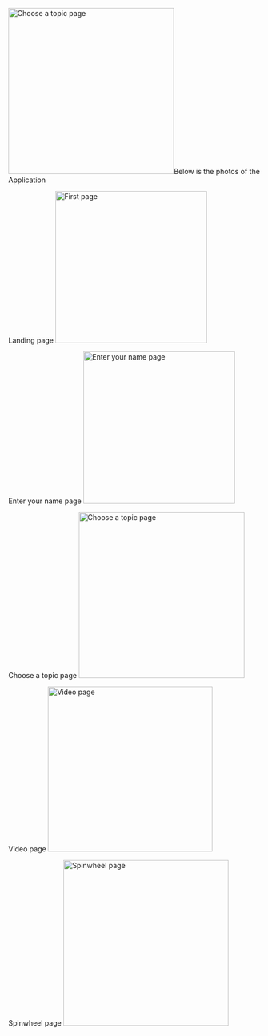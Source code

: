 <img width="331" alt="Choose a topic page" src="https://github.com/user-attachments/assets/06011dec-543d-4ade-b2d8-1fbeb36e8afa">Below is the photos of the Application

Landing page
<img width="303" alt="First page" src="https://github.com/user-attachments/assets/9c4d10ad-03fb-43c3-83aa-25c8032d7f89">

Enter your name page
<img width="303" alt="Enter your name page" src="https://github.com/user-attachments/assets/67387e1f-d813-493d-969c-3a6004abb745">

Choose a topic page
<img width="331" alt="Choose a topic page" src="https://github.com/user-attachments/assets/1898c8dd-fbb4-49f9-aea4-9d22cc661334">

Video page
<img width="329" alt="Video page" src="https://github.com/user-attachments/assets/7df7c70d-e9a3-44b1-9b21-b167f4eabeba">

Spinwheel page
<img width="330" alt="Spinwheel page" src="https://github.com/user-attachments/assets/8ce351c4-d33f-4528-b007-cc9273ae9389">
